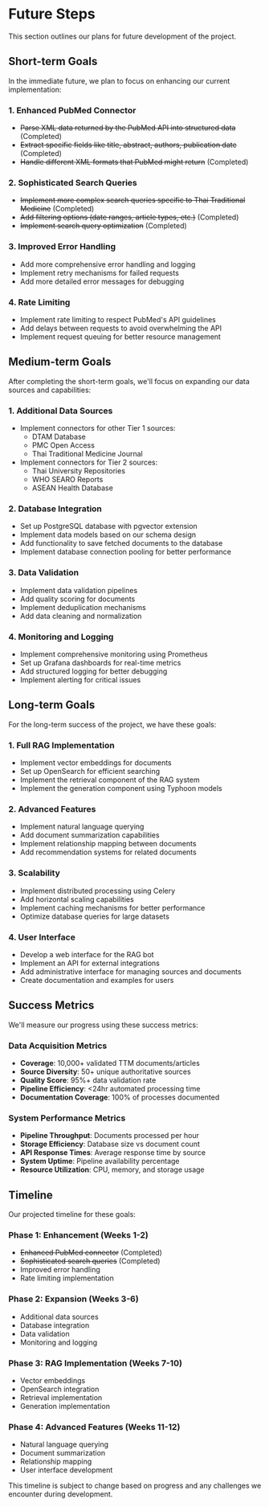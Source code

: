 # Future Steps

This section outlines our plans for future development of the project.

## Short-term Goals

In the immediate future, we plan to focus on enhancing our current implementation:

### 1. Enhanced PubMed Connector
- ~~Parse XML data returned by the PubMed API into structured data~~ (Completed)
- ~~Extract specific fields like title, abstract, authors, publication date~~ (Completed)
- ~~Handle different XML formats that PubMed might return~~ (Completed)

### 2. Sophisticated Search Queries
- ~~Implement more complex search queries specific to Thai Traditional Medicine~~ (Completed)
- ~~Add filtering options (date ranges, article types, etc.)~~ (Completed)
- ~~Implement search query optimization~~ (Completed)

### 3. Improved Error Handling
- Add more comprehensive error handling and logging
- Implement retry mechanisms for failed requests
- Add more detailed error messages for debugging

### 4. Rate Limiting
- Implement rate limiting to respect PubMed's API guidelines
- Add delays between requests to avoid overwhelming the API
- Implement request queuing for better resource management

## Medium-term Goals

After completing the short-term goals, we'll focus on expanding our data sources and capabilities:

### 1. Additional Data Sources
- Implement connectors for other Tier 1 sources:
  - DTAM Database
  - PMC Open Access
  - Thai Traditional Medicine Journal
- Implement connectors for Tier 2 sources:
  - Thai University Repositories
  - WHO SEARO Reports
  - ASEAN Health Database

### 2. Database Integration
- Set up PostgreSQL database with pgvector extension
- Implement data models based on our schema design
- Add functionality to save fetched documents to the database
- Implement database connection pooling for better performance

### 3. Data Validation
- Implement data validation pipelines
- Add quality scoring for documents
- Implement deduplication mechanisms
- Add data cleaning and normalization

### 4. Monitoring and Logging
- Implement comprehensive monitoring using Prometheus
- Set up Grafana dashboards for real-time metrics
- Add structured logging for better debugging
- Implement alerting for critical issues

## Long-term Goals

For the long-term success of the project, we have these goals:

### 1. Full RAG Implementation
- Implement vector embeddings for documents
- Set up OpenSearch for efficient searching
- Implement the retrieval component of the RAG system
- Implement the generation component using Typhoon models

### 2. Advanced Features
- Implement natural language querying
- Add document summarization capabilities
- Implement relationship mapping between documents
- Add recommendation systems for related documents

### 3. Scalability
- Implement distributed processing using Celery
- Add horizontal scaling capabilities
- Implement caching mechanisms for better performance
- Optimize database queries for large datasets

### 4. User Interface
- Develop a web interface for the RAG bot
- Implement an API for external integrations
- Add administrative interface for managing sources and documents
- Create documentation and examples for users

## Success Metrics

We'll measure our progress using these success metrics:

### Data Acquisition Metrics
- **Coverage**: 10,000+ validated TTM documents/articles
- **Source Diversity**: 50+ unique authoritative sources
- **Quality Score**: 95%+ data validation rate
- **Pipeline Efficiency**: <24hr automated processing time
- **Documentation Coverage**: 100% of processes documented

### System Performance Metrics
- **Pipeline Throughput**: Documents processed per hour
- **Storage Efficiency**: Database size vs document count
- **API Response Times**: Average response time by source
- **System Uptime**: Pipeline availability percentage
- **Resource Utilization**: CPU, memory, and storage usage

## Timeline

Our projected timeline for these goals:

### Phase 1: Enhancement (Weeks 1-2)
- ~~Enhanced PubMed connector~~ (Completed)
- ~~Sophisticated search queries~~ (Completed)
- Improved error handling
- Rate limiting implementation

### Phase 2: Expansion (Weeks 3-6)
- Additional data sources
- Database integration
- Data validation
- Monitoring and logging

### Phase 3: RAG Implementation (Weeks 7-10)
- Vector embeddings
- OpenSearch integration
- Retrieval implementation
- Generation implementation

### Phase 4: Advanced Features (Weeks 11-12)
- Natural language querying
- Document summarization
- Relationship mapping
- User interface development

This timeline is subject to change based on progress and any challenges we encounter during development.